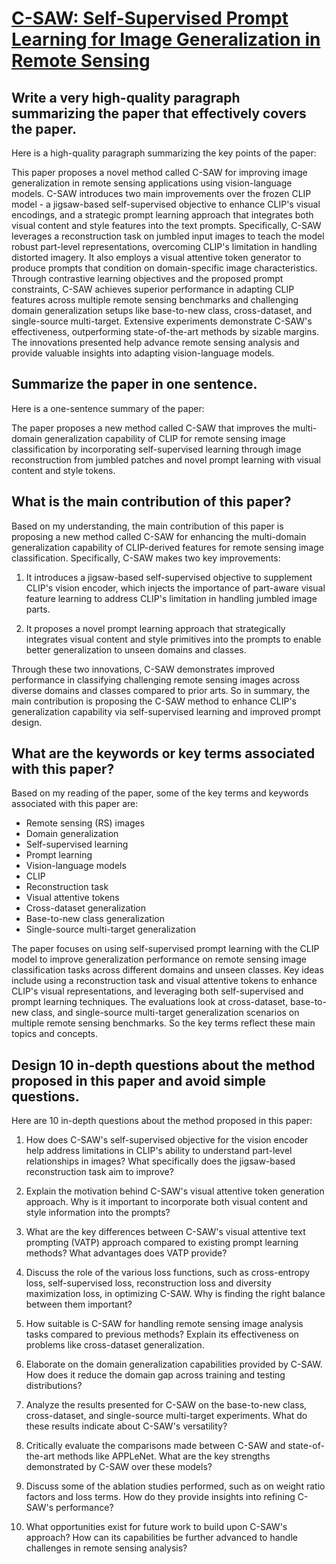 # [C-SAW: Self-Supervised Prompt Learning for Image Generalization in   Remote Sensing](https://arxiv.org/abs/2311.15812)

## Write a very high-quality paragraph summarizing the paper that effectively covers the paper.

 Here is a high-quality paragraph summarizing the key points of the paper:

This paper proposes a novel method called C-SAW for improving image generalization in remote sensing applications using vision-language models. C-SAW introduces two main improvements over the frozen CLIP model - a jigsaw-based self-supervised objective to enhance CLIP's visual encodings, and a strategic prompt learning approach that integrates both visual content and style features into the text prompts. Specifically, C-SAW leverages a reconstruction task on jumbled input images to teach the model robust part-level representations, overcoming CLIP's limitation in handling distorted imagery. It also employs a visual attentive token generator to produce prompts that condition on domain-specific image characteristics. Through contrastive learning objectives and the proposed prompt constraints, C-SAW achieves superior performance in adapting CLIP features across multiple remote sensing benchmarks and challenging domain generalization setups like base-to-new class, cross-dataset, and single-source multi-target. Extensive experiments demonstrate C-SAW's effectiveness, outperforming state-of-the-art methods by sizable margins. The innovations presented help advance remote sensing analysis and provide valuable insights into adapting vision-language models.


## Summarize the paper in one sentence.

 Here is a one-sentence summary of the paper:

The paper proposes a new method called C-SAW that improves the multi-domain generalization capability of CLIP for remote sensing image classification by incorporating self-supervised learning through image reconstruction from jumbled patches and novel prompt learning with visual content and style tokens.


## What is the main contribution of this paper?

 Based on my understanding, the main contribution of this paper is proposing a new method called C-SAW for enhancing the multi-domain generalization capability of CLIP-derived features for remote sensing image classification. Specifically, C-SAW makes two key improvements:

1) It introduces a jigsaw-based self-supervised objective to supplement CLIP's vision encoder, which injects the importance of part-aware visual feature learning to address CLIP's limitation in handling jumbled image parts. 

2) It proposes a novel prompt learning approach that strategically integrates visual content and style primitives into the prompts to enable better generalization to unseen domains and classes.

Through these two innovations, C-SAW demonstrates improved performance in classifying challenging remote sensing images across diverse domains and classes compared to prior arts. So in summary, the main contribution is proposing the C-SAW method to enhance CLIP's generalization capability via self-supervised learning and improved prompt design.


## What are the keywords or key terms associated with this paper?

 Based on my reading of the paper, some of the key terms and keywords associated with this paper are:

- Remote sensing (RS) images 
- Domain generalization
- Self-supervised learning
- Prompt learning
- Vision-language models
- CLIP
- Reconstruction task
- Visual attentive tokens
- Cross-dataset generalization
- Base-to-new class generalization
- Single-source multi-target generalization

The paper focuses on using self-supervised prompt learning with the CLIP model to improve generalization performance on remote sensing image classification tasks across different domains and unseen classes. Key ideas include using a reconstruction task and visual attentive tokens to enhance CLIP's visual representations, and leveraging both self-supervised and prompt learning techniques. The evaluations look at cross-dataset, base-to-new class, and single-source multi-target generalization scenarios on multiple remote sensing benchmarks. So the key terms reflect these main topics and concepts.


## Design 10 in-depth questions about the method proposed in this paper and avoid simple questions.

 Here are 10 in-depth questions about the method proposed in this paper:

1) How does C-SAW's self-supervised objective for the vision encoder help address limitations in CLIP's ability to understand part-level relationships in images? What specifically does the jigsaw-based reconstruction task aim to improve?

2) Explain the motivation behind C-SAW's visual attentive token generation approach. Why is it important to incorporate both visual content and style information into the prompts? 

3) What are the key differences between C-SAW's visual attentive text prompting (VATP) approach compared to existing prompt learning methods? What advantages does VATP provide?

4) Discuss the role of the various loss functions, such as cross-entropy loss, self-supervised loss, reconstruction loss and diversity maximization loss, in optimizing C-SAW. Why is finding the right balance between them important?  

5) How suitable is C-SAW for handling remote sensing image analysis tasks compared to previous methods? Explain its effectiveness on problems like cross-dataset generalization.

6) Elaborate on the domain generalization capabilities provided by C-SAW. How does it reduce the domain gap across training and testing distributions?

7) Analyze the results presented for C-SAW on the base-to-new class, cross-dataset, and single-source multi-target experiments. What do these results indicate about C-SAW's versatility?

8) Critically evaluate the comparisons made between C-SAW and state-of-the-art methods like APPLeNet. What are the key strengths demonstrated by C-SAW over these models?  

9) Discuss some of the ablation studies performed, such as on weight ratio factors and loss terms. How do they provide insights into refining C-SAW's performance?

10) What opportunities exist for future work to build upon C-SAW's approach? How can its capabilities be further advanced to handle challenges in remote sensing analysis?
